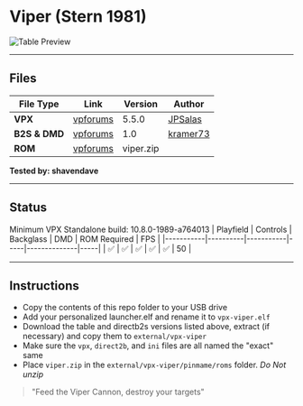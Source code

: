 # Viper (Stern 1981)

![Table Preview](vpx-viper-table.jpg)


---

## Files
| File Type | Link | Version | Author | 
|-----------|--------|----------|--------------|
| **VPX** | [vpforums](https://www.vpforums.org/index.php?app=downloads&showfile=13289) | 5.5.0 | [JPSalas](https://www.vpforums.org/index.php?showuser=277) |
| **B2S & DMD** | [vpforums](https://www.vpforums.org/index.php?app=downloads&showfile=11052) | 1.0 | [kramer73](https://www.vpforums.org/index.php?showuser=309) |
| **ROM** | [vpforums](http://www.vpforums.org/index.php?app=downloads&showfile=753) | viper.zip |  |

**Tested by: shavendave** 

---

## Status 

Minimum VPX Standalone build: 10.8.0-1989-a764013
| Playfield | Controls | Backglass | DMD | ROM Required | FPS | 
|-----------|----------|-----------|-----|--------------|-----|
| :white_check_mark: | :white_check_mark: | :white_check_mark: | :white_check_mark: | :white_check_mark: | 50 |

---

## Instructions

- Copy the contents of this repo folder to your USB drive
- Add your personalized launcher.elf and rename it to `vpx-viper.elf`
- Download the table and directb2s versions listed above, extract (if necessary) and copy them to `external/vpx-viper`
- Make sure the `vpx`, `direct2b`, and `ini` files are all named the "exact" same
- Place `viper.zip` in the `external/vpx-viper/pinmame/roms` folder. *Do Not unzip*
>"Feed the Viper Cannon, destroy your targets"
